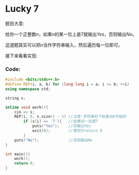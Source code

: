 # Lucky 7

题目大意:

给你一个正整数$n$，如果$n$的某一位上是$7$就输出$Yes$，否则输出$No$。

这道题其实可以把$n$当作字符串输入，然后遍历每一位即可。

接下来看看实现:

### Code:

```cpp
#include <bits/stdc++.h>
#define REP(i, a, b) for (long long i = a; i <= b; ++i)
using namespace std;

string s;

inline void work(){
	cin >> s;
	REP(i, 0, s.size() - 1)	//注意:字符串的下标是从0开始的 
		if (s[i] == '7'){	//如果这一位是7 
			puts("Yes");	//则输出Yes 
			exit(0);		//等同于return 0 
		}
	puts("No");				//否则输出No 
}

int main(){
	work();
	return 0;
}
```

